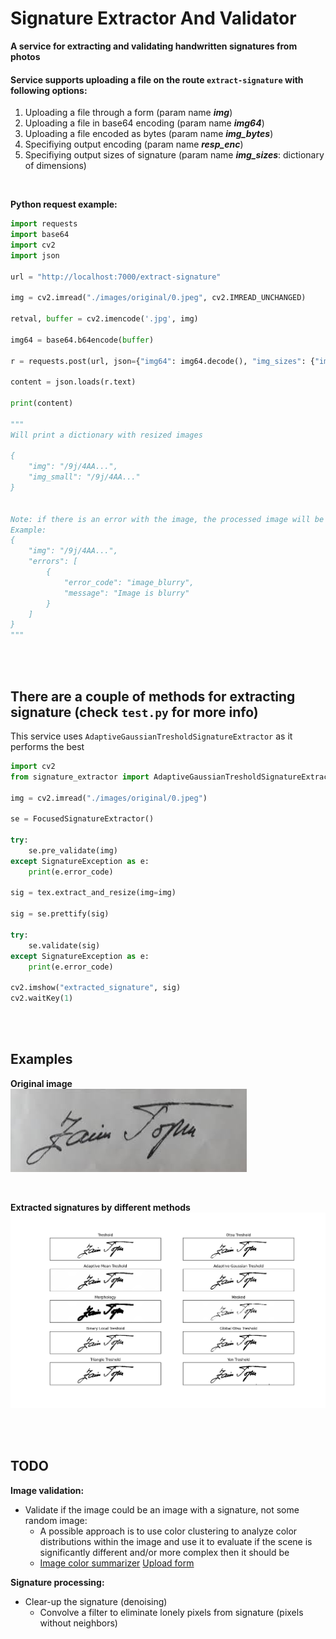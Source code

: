 # Signature Extractor And Validator
**A service for extracting and validating handwritten signatures from photos**

#### Service supports uploading a file on the route `extract-signature` with following options:
1. Uploading a file through a form (param name **_img_**)
2. Uploading a file in base64 encoding (param name **_img64_**)
3. Uploading a file encoded as bytes (param name **_img_bytes_**)
4. Specifiying output encoding (param name **_resp_enc_**)
5. Specifiying output sizes of signature (param name **_img_sizes_**: dictionary of dimensions)

<br>

**Python request example:**
```python
import requests
import base64
import cv2
import json

url = "http://localhost:7000/extract-signature"

img = cv2.imread("./images/original/0.jpeg", cv2.IMREAD_UNCHANGED)

retval, buffer = cv2.imencode('.jpg', img)

img64 = base64.b64encode(buffer)

r = requests.post(url, json={"img64": img64.decode(), "img_sizes": {"img": (400, 70), "img_small": (300, 50)}}, timeout=2.0)

content = json.loads(r.text)

print(content)

"""
Will print a dictionary with resized images

{
    "img": "/9j/4AA...",
    "img_small": "/9j/4AA..."
}


Note: if there is an error with the image, the processed image will be returned in "img" key, with additional values in "error_code" and "message"
Example:
{
    "img": "/9j/4AA...",
    "errors": [
        {
            "error_code": "image_blurry",
            "message": "Image is blurry"
        }
    ]
}
"""


```

<br>
<br>


## There are a couple of methods for extracting signature (check `test.py` for more info)

This service uses `AdaptiveGaussianTresholdSignatureExtractor` as it performs the best

```python
import cv2
from signature_extractor import AdaptiveGaussianTresholdSignatureExtractor

img = cv2.imread("./images/original/0.jpeg")

se = FocusedSignatureExtractor()

try:
    se.pre_validate(img)
except SignatureException as e:
    print(e.error_code)

sig = tex.extract_and_resize(img=img)

sig = se.prettify(sig)

try:
    se.validate(sig)
except SignatureException as e:
    print(e.error_code)

cv2.imshow("extracted_signature", sig)
cv2.waitKey(1)
```

<br>
<br>


## Examples

**Original image**
<br>
![](images/out/0_0.png)

<br>

**Extracted signatures by different methods**
![](images/out/0_1.png)

<br>
<br>

## TODO
**Image validation:**
- Validate if the image could be an image with a signature, not some random image:
    - A possible approach is to use color clustering to analyze color distributions within the image and use it to evaluate if the scene is significantly different and/or more complex then it should be
    - [Image color summarizer](http://mkweb.bcgsc.ca/colorsummarizer/) [Upload form](http://mkweb.bcgsc.ca/colorsummarizer/?analyze)

**Signature processing:**
- Clear-up the signature (denoising)
    - Convolve a filter to eliminate lonely pixels from signature (pixels without neighbors)
